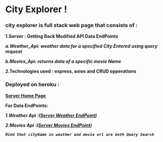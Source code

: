 # City Explorer !

### city explorer is full stack web page that consists of :

**1.Server : Getting Back Modified API Data EndPoints**

***a.Weather_Api: weather data for a specified City Entered using query request***

***b.Movies_Api: returns data of a specific movie Name*** 

**2.Technologies used : express, axios and CRUD opperations**


### Deployed on heroku :
**[Server Home Page](https://city-explorer-api-server.herokuapp.com/)**

**For Data EndPoints:**

***1.Weather Api :([Server Weather EndPoint](https://city-explorer-api-server.herokuapp.com/weather?cityName=Amman))***

***2.Movies Api :([Server Movies EndPoint](https://city-explorer-api-server.herokuapp.com/movies?cityName=Amman))***


***`Mind that cityName in weather and movie url are both Query Search `***
